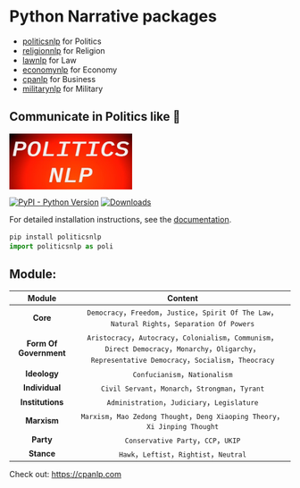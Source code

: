 # Python Narrative packages
- [politicsnlp](https://pypi.org/project/politicsnlp/) for Politics
- [religionnlp](https://pypi.org/project/religionnlp/) for Religion
- [lawnlp](https://pypi.org/project/lawnlp/) for Law
- [economynlp](https://pypi.org/project/economynlp/) for Economy
- [cpanlp](https://pypi.org/project/cpanlp/) for Business
- [militarynlp](https://pypi.org/project/militarynlp/) for Military

## Communicate in Politics like 🤖️
 <img src="https://raw.githubusercontent.com/python-narrative/politicsnlp/main/politics.jpg" width = "220" height = "100" alt="logo" align=center />

<br/>

[![PyPI - Python Version](https://img.shields.io/static/v1?label=pypi&message=v0.0.16&color=blue)](https://pypi.org/project/politicsnlp/)
[![Downloads](https://static.pepy.tech/badge/politicsnlp/week)](https://pepy.tech/project/politicsnlp)

For detailed installation instructions, see the
[documentation](https://cpanlp.com/documentation).

```python
pip install politicsnlp
import politicsnlp as poli
```


## Module:
|  Module   | Content  |
|  :----:  | :----:  |
| **Core**  | `Democracy`，`Freedom`，`Justice`，`Spirit Of The Law`，`Natural Rights`，`Separation Of Powers`|
| **Form Of Government**  | `Aristocracy`，`Autocracy`，`Colonialism`，`Communism`，`Direct Democracy`，`Monarchy`，`Oligarchy`，`Representative Democracy`，`Socialism`，`Theocracy`|
| **Ideology**  | `Confucianism`，`Nationalism`|
| **Individual**  | `Civil Servant`，`Monarch`，`Strongman`，`Tyrant`|
| **Institutions**  | `Administration`，`Judiciary`，`Legislature`|
| **Marxism**  | `Marxism`，`Mao Zedong Thought`，`Deng Xiaoping Theory`，`Xi Jinping Thought`|
| **Party**  | `Conservative Party`，`CCP`，`UKIP`|
| **Stance**  | `Hawk`，`Leftist`，`Rightist`，`Neutral`|




Check out: https://cpanlp.com